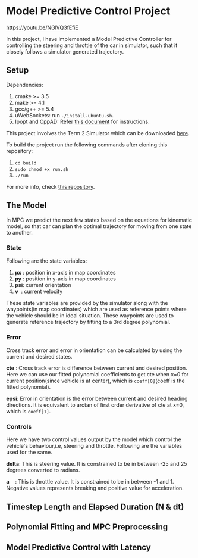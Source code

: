 # Model Predictive Control Project

https://youtu.be/NGlVQ3fEfiE

In this project, I have implemented a Model Predictive Controller for controlling the steering and throttle of the car in simulator, such that it closely follows a simulator generated trajectory.


## Setup
Dependencies:
 1. cmake >= 3.5
 2. make >= 4.1
 3. gcc/g++ >= 5.4
 4. uWebSockets: run `./install-ubuntu.sh`.
 5. Ipopt and CppAD: Refer <a href="https://github.com/udacity/CarND-MPC-Project/blob/master/install_Ipopt_CppAD.md">this document</a> for instructions.
 
 This project involves the Term 2 Simulator which can be downloaded <a href="https://github.com/udacity/self-driving-car-sim/releases">here</a>.
 
 To build the project run the following commands after cloning this repository:
  1. `cd build`
  2. `sudo chmod +x run.sh`
  3. `./run`

For more info, check <a href="https://github.com/udacity/CarND-MPC-Project">this repository</a>.

## The Model
In MPC we predict the next few states based on the equations for kinematic model, so that car can plan the optimal trajectory for moving from one state to another.

### State
Following are the state variables:
 1. __px__ : position in x-axis in map coordinates
 2. __py__ : position in y-axis in map coordinates
 3. __psi__: current orientation
 4. __v__ &nbsp;: current velocity

These state variables are provided by the simulator along with the waypoints(in map coordinates) which are used as reference points where the vehicle should be in ideal situation. These waypoints are used to generate reference trajectory by fitting to a 3rd degree polynomial.

### Error
Cross track error and error in orientation can be calculated by using the current and desired states.

__cte__ : Cross track error is difference between current and desired position. Here we can use our fitted polynomial coefficients to get cte when x=0 for current position(since vehicle is at center), which is `coeff[0]`(coeff is the fitted polynomial).

__epsi__: Error in orientation is the error between current and desired heading directions. It is equivalent to arctan of first order derivative of cte at x=0, which is `coeff[1]`.

### Controls
Here we have two control values output by the model which control the vehicle's behaviour,i.e, steering and throttle. Following are the variables used for the same.

__delta__: This is steering value. It is constrained to be in between -25 and 25 degrees converted to radians.

__a__ &nbsp;&nbsp;&nbsp;: This is throttle value. It is constrained to be in between -1 and 1. Negative values represents breaking and positive value for acceleration.

## Timestep Length and Elapsed Duration (N & dt)
## Polynomial Fitting and MPC Preprocessing
## Model Predictive Control with Latency
